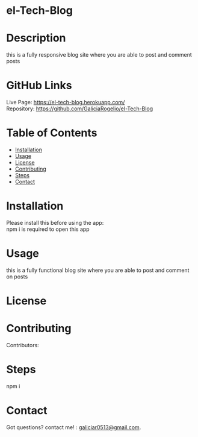 # el-Tech-Blog
  
   
  # Description
  this is a fully responsive blog site where you are able to post and comment posts

  # GitHub Links
  Live Page: https://el-tech-blog.herokuapp.com/
  <br>
  Repository: https://github.com/GaliciaRogelio/el-Tech-Blog
  
  # Table of Contents 
  * [Installation](#installation)
  * [Usage](#usage)
  * [License](#license)
  * [Contributing](#contributing)
  * [Steps](#steps)
  * [Contact](#contact)
  
  # Installation
  Please install this before using the app:
  <br>
  npm i is required to open this app 
  
  # Usage
  ​this is a fully functional blog site where you are able to post and comment on posts 
 
  # License
  
  
  # Contributing
  ​Contributors: 
  
  # Steps
  npm i 
  
  # Contact
  Got questions? contact me! : galiciar0513@gmail.com.
